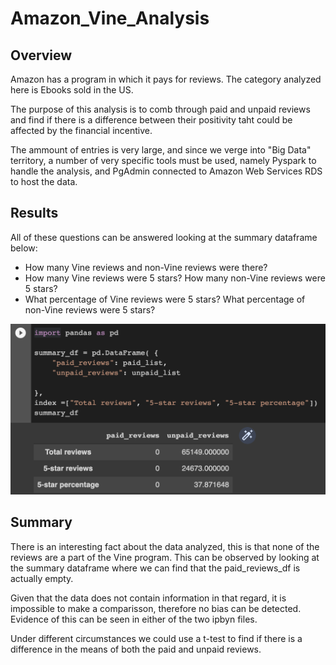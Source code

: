# Amazon_Vine_Analysis

## Overview

Amazon has a program in which it pays for reviews. The category analyzed here is Ebooks sold in the US. 

The purpose of this analysis is to comb through paid and unpaid reviews and find if there is a difference between their positivity taht could be affected by the financial incentive. 

The ammount of entries is very large, and since we verge into "Big Data" territory, a number of very specific tools must be used, namely Pyspark to handle the analysis, and PgAdmin connected to Amazon Web Services RDS to host the data.


## Results

All of these questions can be answered looking at the summary dataframe below:

- How many Vine reviews and non-Vine reviews were there?
- How many Vine reviews were 5 stars? How many non-Vine reviews were 5 stars?
- What percentage of Vine reviews were 5 stars? What percentage of non-Vine reviews were 5 stars?

![Summary DF](summary.png)

## Summary

There is an interesting fact about the data analyzed, this is that none of the reviews are a part of the Vine program. This can be observed by looking at the summary dataframe where we can find that the paid_reviews_df is actually empty.

Given that the data does not contain information in that regard, it is impossible to make a comparisson, therefore no bias can be detected. Evidence of this can be seen in either of the two ipbyn files.

Under different circumstances we could use a t-test to find if there is a difference in the means of both the paid and unpaid reviews.
